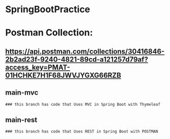 # SpringBootPractice
# Postman Collection: 
## https://api.postman.com/collections/30416846-2b2ad23f-9240-4821-89cd-a121257d79af?access_key=PMAT-01HCHKE7H1F68JWVJYGXG66RZB

## main-mvc
	### this branch has code that Uses MVC in Spring Boot with Thymeleaf

## main-rest
	### this branch has code that Uses REST in Spring Boot with POSTMAN